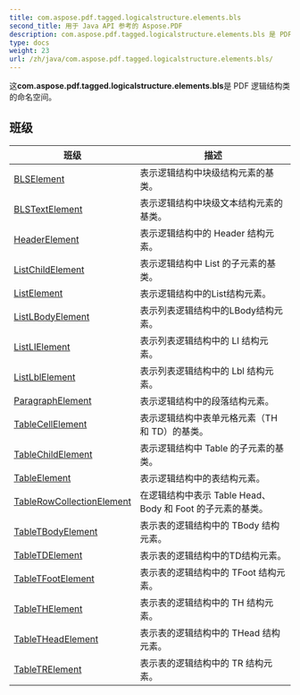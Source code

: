 ```yaml
---
title: com.aspose.pdf.tagged.logicalstructure.elements.bls
second_title: 用于 Java API 参考的 Aspose.PDF
description: com.aspose.pdf.tagged.logicalstructure.elements.bls 是 PDF 逻辑结构类的命名空间。
type: docs
weight: 23
url: /zh/java/com.aspose.pdf.tagged.logicalstructure.elements.bls/
---
```


这**com.aspose.pdf.tagged.logicalstructure.elements.bls**是 PDF 逻辑结构类的命名空间。


## 班级

| 班级 | 描述 |
| --- | --- |
| [BLSElement](../com.aspose.pdf.tagged.logicalstructure.elements.bls/blselement) | 表示逻辑结构中块级结构元素的基类。 |
| [BLSTextElement](../com.aspose.pdf.tagged.logicalstructure.elements.bls/blstextelement) | 表示逻辑结构中块级文本结构元素的基类。 |
| [HeaderElement](../com.aspose.pdf.tagged.logicalstructure.elements.bls/headerelement) | 表示逻辑结构中的 Header 结构元素。 |
| [ListChildElement](../com.aspose.pdf.tagged.logicalstructure.elements.bls/listchildelement) | 表示逻辑结构中 List 的子元素的基类。 |
| [ListElement](../com.aspose.pdf.tagged.logicalstructure.elements.bls/listelement) | 表示逻辑结构中的List结构元素。 |
| [ListLBodyElement](../com.aspose.pdf.tagged.logicalstructure.elements.bls/listlbodyelement) | 表示列表逻辑结构中的LBody结构元素。 |
| [ListLIElement](../com.aspose.pdf.tagged.logicalstructure.elements.bls/listlielement) | 表示列表逻辑结构中的 LI 结构元素。 |
| [ListLblElement](../com.aspose.pdf.tagged.logicalstructure.elements.bls/listlblelement) | 表示列表逻辑结构中的 Lbl 结构元素。 |
| [ParagraphElement](../com.aspose.pdf.tagged.logicalstructure.elements.bls/paragraphelement) | 表示逻辑结构中的段落结构元素。 |
| [TableCellElement](../com.aspose.pdf.tagged.logicalstructure.elements.bls/tablecellelement) | 表示逻辑结构中表单元格元素（TH 和 TD）的基类。 |
| [TableChildElement](../com.aspose.pdf.tagged.logicalstructure.elements.bls/tablechildelement) | 表示逻辑结构中 Table 的子元素的基类。 |
| [TableElement](../com.aspose.pdf.tagged.logicalstructure.elements.bls/tableelement) | 表示逻辑结构中的表结构元素。 |
| [TableRowCollectionElement](../com.aspose.pdf.tagged.logicalstructure.elements.bls/tablerowcollectionelement) | 在逻辑结构中表示 Table Head、Body 和 Foot 的子元素的基类。 |
| [TableTBodyElement](../com.aspose.pdf.tagged.logicalstructure.elements.bls/tabletbodyelement) | 表示表的逻辑结构中的 TBody 结构元素。 |
| [TableTDElement](../com.aspose.pdf.tagged.logicalstructure.elements.bls/tabletdelement) | 表示表的逻辑结构中的TD结构元素。 |
| [TableTFootElement](../com.aspose.pdf.tagged.logicalstructure.elements.bls/tabletfootelement) | 表示表的逻辑结构中的 TFoot 结构元素。 |
| [TableTHElement](../com.aspose.pdf.tagged.logicalstructure.elements.bls/tablethelement) | 表示表的逻辑结构中的 TH 结构元素。 |
| [TableTHeadElement](../com.aspose.pdf.tagged.logicalstructure.elements.bls/tabletheadelement) | 表示表的逻辑结构中的 THead 结构元素。 |
| [TableTRElement](../com.aspose.pdf.tagged.logicalstructure.elements.bls/tabletrelement) | 表示表的逻辑结构中的 TR 结构元素。 |